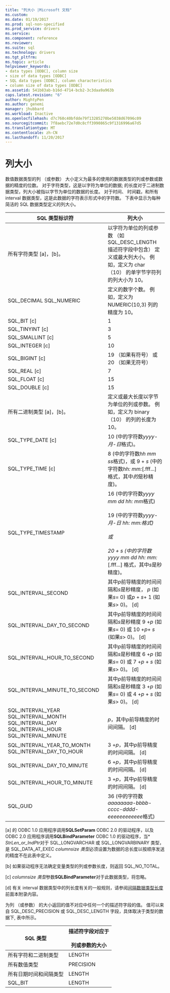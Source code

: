 ```yaml
---
title: "列大小 |Microsoft 文档"
ms.custom: 
ms.date: 01/19/2017
ms.prod: sql-non-specified
ms.prod_service: drivers
ms.service: 
ms.component: reference
ms.reviewer: 
ms.suite: sql
ms.technology: drivers
ms.tgt_pltfrm: 
ms.topic: article
helpviewer_keywords:
- data types [ODBC], column size
- size of data types [ODBC]
- SQL data types [ODBC], column characteristics
- column size of data types [ODBC]
ms.assetid: 541b83ab-b16d-4714-bcb2-3c3daa9a963b
caps.latest.revision: "6"
author: MightyPen
ms.author: genemi
manager: jhubbard
ms.workload: Inactive
ms.openlocfilehash: d7c760c40bfdde79f13285270be5038d67096c09
ms.sourcegitcommit: 7f8aebc72e7d0c8cff3990865c9f1316996a67d5
ms.translationtype: MT
ms.contentlocale: zh-CN
ms.lasthandoff: 11/20/2017
---
```

# <a name="column-size"></a>列大小
数值数据类型的列 （或参数） 大小定义为最多的使用的数据类型的列或参数或数据的精度的位数。 对于字符类型，这是以字符为单位的数据; 的长度对于二进制数据类型，列大小被指以字节为单位的数据的长度。 对于时间、 时间戳，和所有 interval 数据类型，这是此数据的字符表示形式中的字符数。 下表中显示为每种简洁的 SQL 数据类型定义的列大小。  
  
|SQL 类型标识符|列大小|  
|-------------------------|-----------------|  
|所有字符类型 [a]，[b]。|以字符为单位的列或参数 （如 SQL_DESC_LENGTH 描述符字段中包含） 定义或最大列大小。 例如，定义为 char （10） 的单字节字符列的列大小为 10。|  
|SQL_DECIMAL SQL_NUMERIC|定义的数字个数。 例如，定义为 NUMERIC(10,3) 列的精度为 10。|  
|SQL_BIT [c]|1|  
|SQL_TINYINT [c]|3|  
|SQL_SMALLINT [c]|5|  
|SQL_INTEGER [c]|10|  
|SQL_BIGINT [c]|19 （如果有符号） 或 20 （如果无符号）|  
|SQL_REAL [c]|7|  
|SQL_FLOAT [c]|15|  
|SQL_DOUBLE [c]|15|  
|所有二进制类型 [a]，[b]。|定义或最大长度以字节为单位的列或参数。 例如，定义为 binary （10） 的列的长度为 10。|  
|SQL_TYPE_DATE [c]|10 (中的字符数*yyyy-月-日*格式)。|  
|SQL_TYPE_TIME [c]|8 (中的字符数*hh mm ss*格式)，或 9 + *s* (中的字符数*hh: mm:*[.fff...] 格式，其中*的*是秒精度)。|  
|SQL_TYPE_TIMESTAMP|16 (中的字符数*yyyy mm dd hh: mm*格式)<br /><br /> 19 (中的字符数*yyyy-月-日* *hh: mm:*格式)<br /><br /> 或<br /><br /> 20 + *s* (中的字符数*yyyy mm dd hh: mm:*[.fff...] 格式，其中*s*是秒精度)。|  
|SQL_INTERVAL_SECOND|其中*p*前导精度的时间间隔和*s*是秒精度， *p* (如果*s*= 0) 或*p* + *s*+ 1 (如果*s*> 0)。 [d]|  
|SQL_INTERVAL_DAY_TO_SECOND|其中*p*前导精度的时间间隔和*s*是秒精度 9 +*p* (如果*s*= 0) 或 10 +*p*+ *s* (如果*s*> 0)。 [d]|  
|SQL_INTERVAL_HOUR_TO_SECOND|其中*p*前导精度的时间间隔和*s*是秒精度 6 +*p* (如果*s*= 0) 或 7 +*p* + *s* (如果*s*> 0)。 [d]|  
|SQL_INTERVAL_MINUTE_TO_SECOND|其中*p*前导精度的时间间隔和*s*是秒精度 3 +*p* (如果*s*= 0) 或 4 +*p* + *s* (如果*s*> 0)。 [d]|  
|SQL_INTERVAL_YEAR SQL_INTERVAL_MONTH SQL_INTERVAL_DAY SQL_INTERVAL_HOUR SQL_INTERVAL_MINUTE|*p*，其中*p*前导精度的时间间隔。 [d]|  
|SQL_INTERVAL_YEAR_TO_MONTH SQL_INTERVAL_DAY_TO_HOUR|3 +*p*，其中*p*前导精度的时间间隔。 [d]|  
|SQL_INTERVAL_DAY_TO_MINUTE|6 +*p*，其中*p*前导精度的时间间隔。 [d]|  
|SQL_INTERVAL_HOUR_TO_MINUTE|3 +*p*，其中*p*前导精度的时间间隔。 [d]|  
|SQL_GUID|36 (中的字符数*aaaaaaaa-bbbb-cccc-dddd-eeeeeeeeeeee*格式)|  
  
 [a] 的 ODBC 1.0 应用程序调用**SQLSetParam** ODBC 2.0 的驱动程序，以及 ODBC 2.0 应用程序调用**SQLBindParameter** ODBC 1.0 的驱动程序，当\* *StrLen_or_IndPtr*对于 SQL_LONGVARCHAR 或 SQL_LONGVARBINARY 类型，是 SQL_DATA_AT_EXEC *columnsize 类型*必须设置为数据的总长度以按顺序发送的精度不在此表中定义。  
  
 [b] 如果驱动程序无法确定变量类型的列或参数长度，则返回 SQL_NO_TOTAL。  
  
 [c] *columnsize 类型*参数**SQLBindParameter**对于此数据类型，将忽略。  
  
 [d] 有关 interval 数据类型中的列长度有关的一般规则，请参阅[间隔数据类型长度](../../../odbc/reference/appendixes/interval-data-type-length.md)前面本附录内容。  
  
 为列 （或参数） 的大小返回的值不对应中任何一个的描述符字段的值。 值可以来自 SQL_DESC_PRECISION 或 SQL_DESC_LENGTH 字段，具体取决于类型的数据下, 表中所示。  
  
|SQL 类型|描述符字段对应于<br /><br /> 列或参数的大小|  
|--------------|--------------------------------------------------------------------|  
|所有字符和二进制类型|LENGTH|  
|所有数值类型|PRECISION|  
|所有日期时间和间隔类型|LENGTH|  
|SQL_BIT|LENGTH|
